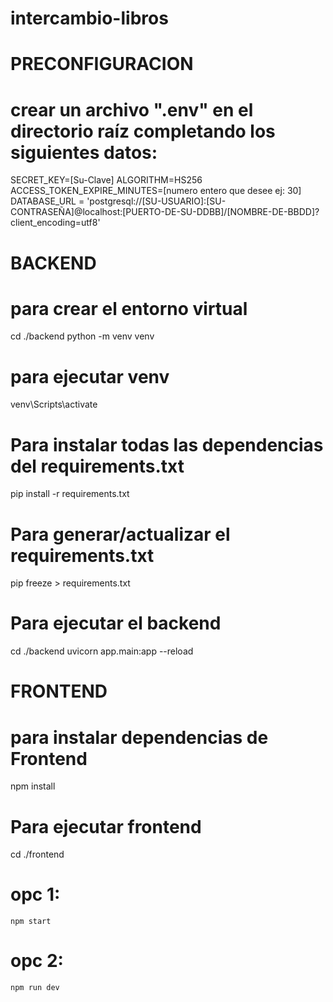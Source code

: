 # intercambio-libros

# PRECONFIGURACION
# crear un archivo ".env" en el directorio raíz completando los siguientes datos:
SECRET_KEY=[Su-Clave]
ALGORITHM=HS256
ACCESS_TOKEN_EXPIRE_MINUTES=[numero entero que desee ej: 30]
DATABASE_URL = 'postgresql://[SU-USUARIO]:[SU-CONTRASEÑA]@localhost:[PUERTO-DE-SU-DDBB]/[NOMBRE-DE-BBDD]?client_encoding=utf8'

# BACKEND
  # para crear el entorno virtual
  cd ./backend
  python -m venv venv

  # para ejecutar venv
  venv\Scripts\activate

  # Para instalar todas las dependencias del requirements.txt
  pip install -r requirements.txt

  # Para generar/actualizar el requirements.txt
  pip freeze > requirements.txt

  # Para ejecutar el backend
  cd ./backend
  uvicorn app.main:app --reload

# FRONTEND
  # para instalar dependencias de Frontend
  npm install
  
  # Para ejecutar frontend
  cd ./frontend
  # opc 1: 
    npm start
  # opc 2: 
    npm run dev
